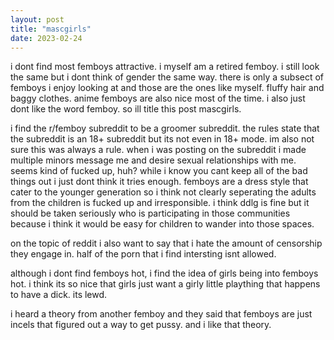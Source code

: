 ```yaml
---
layout: post
title: "mascgirls"
date: 2023-02-24
---
```


i dont find most femboys attractive. i myself am a retired femboy. i still look the same but i dont think of gender the same way. there is only a subsect of femboys i enjoy looking at and those are the ones like myself. fluffy hair and baggy clothes. anime femboys are also nice most of the time. i also just dont like the word femboy. so ill title this post mascgirls.

i find the r/femboy subreddit to be a groomer subreddit. the rules state that the subreddit is an 18+ subreddit but its not even in 18+ mode. im also not sure this was always a rule. when i was posting on the subreddit i made multiple minors message me and desire sexual relationships with me. seems kind of fucked up, huh? while i know you cant keep all of the bad things out i just dont think it tries enough. femboys are a dress style that cater to the younger generation so i think not clearly seperating the adults from the children is fucked up and irresponsible. i think ddlg is fine but it should be taken seriously who is participating in those communities because i think it would be easy for children to wander into those spaces.

on the topic of reddit i also want to say that i hate the amount of censorship they engage in. half of the porn that i find intersting isnt allowed.

although i dont find femboys hot, i find the idea of girls being into femboys hot. i think its so nice that girls just want a girly little plaything that happens to have a dick. its lewd.

i heard a theory from another femboy and they said that femboys are just incels that figured out a way to get pussy. and i like that theory.